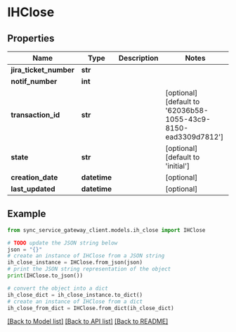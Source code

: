 # IHClose


## Properties

Name | Type | Description | Notes
------------ | ------------- | ------------- | -------------
**jira_ticket_number** | **str** |  | 
**notif_number** | **int** |  | 
**transaction_id** | **str** |  | [optional] [default to '62036b58-1055-43c9-8150-ead3309d7812']
**state** | **str** |  | [optional] [default to 'initial']
**creation_date** | **datetime** |  | [optional] 
**last_updated** | **datetime** |  | [optional] 

## Example

```python
from sync_service_gateway_client.models.ih_close import IHClose

# TODO update the JSON string below
json = "{}"
# create an instance of IHClose from a JSON string
ih_close_instance = IHClose.from_json(json)
# print the JSON string representation of the object
print(IHClose.to_json())

# convert the object into a dict
ih_close_dict = ih_close_instance.to_dict()
# create an instance of IHClose from a dict
ih_close_from_dict = IHClose.from_dict(ih_close_dict)
```
[[Back to Model list]](../README.md#documentation-for-models) [[Back to API list]](../README.md#documentation-for-api-endpoints) [[Back to README]](../README.md)


